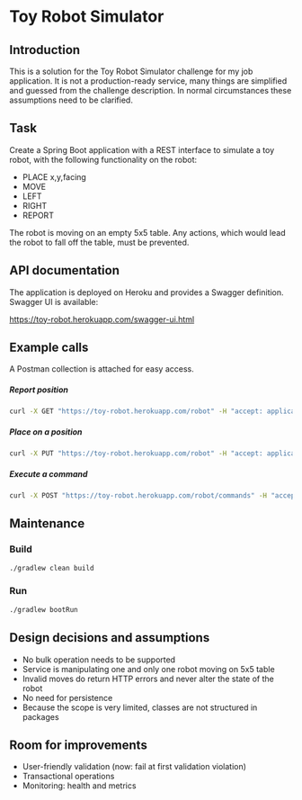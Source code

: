 # Toy Robot Simulator

## Introduction

This is a solution for the Toy Robot Simulator challenge for my job application. It is not a production-ready service, many things are simplified and guessed from the challenge description. In normal circumstances these assumptions need to be clarified.

## Task
Create a Spring Boot application with a REST interface to simulate a toy robot, with the following functionality on the robot:
- PLACE x,y,facing
- MOVE
- LEFT
- RIGHT
- REPORT

The robot is moving on an empty 5x5 table. Any actions, which would lead the robot to fall off the table, must be prevented.

## API documentation
The application is deployed on Heroku and provides a Swagger definition. 
Swagger UI is available: 

https://toy-robot.herokuapp.com/swagger-ui.html

## Example calls

A Postman collection is attached for easy access. 

##### Report position
```bash
curl -X GET "https://toy-robot.herokuapp.com/robot" -H "accept: application/json"
```

##### Place on a position
```bash
curl -X PUT "https://toy-robot.herokuapp.com/robot" -H "accept: application/json" -H "Content-Type: application/json" -d "{ \"x\": 2, \"y\": 2, \"direction\": \"NORTH\"}"
```

##### Execute a command
```bash
curl -X POST "https://toy-robot.herokuapp.com/robot/commands" -H "accept: application/json" -H "Content-Type: application/json" -d "{ \"command\": \"MOVE\"}"
```

## Maintenance

### Build
```bash
./gradlew clean build
```
### Run
```bash
./gradlew bootRun
```

## Design decisions and assumptions
- No bulk operation needs to be supported
- Service is manipulating one and only one robot moving on 5x5 table
- Invalid moves do return HTTP errors and never alter the state of the robot
- No need for persistence 
- Because the scope is very limited, classes are not structured in packages

## Room for improvements
- User-friendly validation (now: fail at first validation violation)
- Transactional operations
- Monitoring: health and metrics
